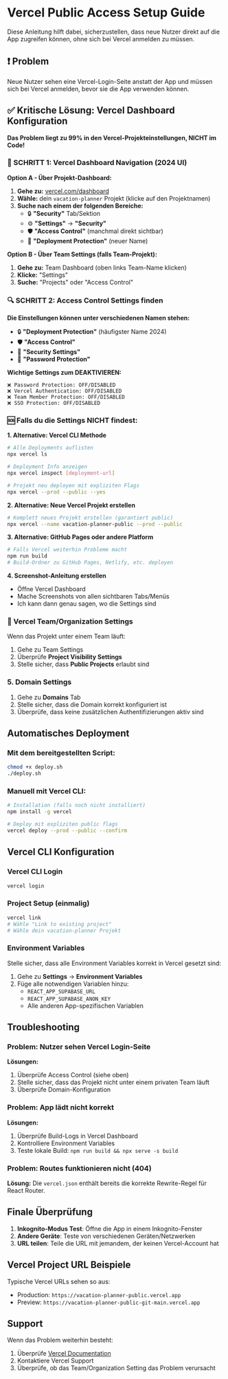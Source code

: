 # Vercel Public Access Setup Guide

Diese Anleitung hilft dabei, sicherzustellen, dass neue Nutzer direkt auf die App zugreifen können, ohne sich bei Vercel anmelden zu müssen.

## ❗ Problem
Neue Nutzer sehen eine Vercel-Login-Seite anstatt der App und müssen sich bei Vercel anmelden, bevor sie die App verwenden können.

## ✅ Kritische Lösung: Vercel Dashboard Konfiguration

**Das Problem liegt zu 99% in den Vercel-Projekteinstellungen, NICHT im Code!**

### 🚨 SCHRITT 1: Vercel Dashboard Navigation (2024 UI)

**Option A - Über Projekt-Dashboard:**
1. **Gehe zu:** [vercel.com/dashboard](https://vercel.com/dashboard)
2. **Wähle:** dein `vacation-planner` Projekt (klicke auf den Projektnamen)
3. **Suche nach einem der folgenden Bereiche:**
   - 🔒 **"Security"** Tab/Sektion
   - ⚙️ **"Settings"** → **"Security"** 
   - 🛡️ **"Access Control"** (manchmal direkt sichtbar)
   - 🔐 **"Deployment Protection"** (neuer Name)

**Option B - Über Team Settings (falls Team-Projekt):**
1. **Gehe zu:** Team Dashboard (oben links Team-Name klicken)
2. **Klicke:** "Settings"
3. **Suche:** "Projects" oder "Access Control"

### 🔍 SCHRITT 2: Access Control Settings finden

**Die Einstellungen können unter verschiedenen Namen stehen:**
- 🔒 **"Deployment Protection"** (häufigster Name 2024)
- 🛡️ **"Access Control"** 
- 🔐 **"Security Settings"**
- 🚫 **"Password Protection"**

**Wichtige Settings zum DEAKTIVIEREN:**
```
❌ Password Protection: OFF/DISABLED
❌ Vercel Authentication: OFF/DISABLED  
❌ Team Member Protection: OFF/DISABLED
❌ SSO Protection: OFF/DISABLED
```

### 🆘 Falls du die Settings NICHT findest:

**1. Alternative: Vercel CLI Methode**
```bash
# Alle Deployments auflisten
npx vercel ls

# Deployment Info anzeigen
npx vercel inspect [deployment-url]

# Projekt neu deployen mit expliziten Flags
npx vercel --prod --public --yes
```

**2. Alternative: Neue Vercel Projekt erstellen**
```bash
# Komplett neues Projekt erstellen (garantiert public)
npx vercel --name vacation-planner-public --prod --public
```

**3. Alternative: GitHub Pages oder andere Platform**
```bash
# Falls Vercel weiterhin Probleme macht
npm run build
# Build-Ordner zu GitHub Pages, Netlify, etc. deployen
```

**4. Screenshot-Anleitung erstellen**
- Öffne Vercel Dashboard
- Mache Screenshots von allen sichtbaren Tabs/Menüs
- Ich kann dann genau sagen, wo die Settings sind

### 🔧 Vercel Team/Organization Settings
Wenn das Projekt unter einem Team läuft:
1. Gehe zu Team Settings
2. Überprüfe **Project Visibility Settings**
3. Stelle sicher, dass **Public Projects** erlaubt sind

### 5. Domain Settings
1. Gehe zu **Domains** Tab
2. Stelle sicher, dass die Domain korrekt konfiguriert ist
3. Überprüfe, dass keine zusätzlichen Authentifizierungen aktiv sind

## Automatisches Deployment

### Mit dem bereitgestellten Script:
```bash
chmod +x deploy.sh
./deploy.sh
```

### Manuell mit Vercel CLI:
```bash
# Installation (falls noch nicht installiert)
npm install -g vercel

# Deploy mit expliziten public flags
vercel deploy --prod --public --confirm
```

## Vercel CLI Konfiguration

### Vercel CLI Login
```bash
vercel login
```

### Project Setup (einmalig)
```bash
vercel link
# Wähle "Link to existing project"
# Wähle dein vacation-planner Projekt
```

### Environment Variables
Stelle sicher, dass alle Environment Variables korrekt in Vercel gesetzt sind:
1. Gehe zu **Settings** → **Environment Variables**
2. Füge alle notwendigen Variablen hinzu:
   - `REACT_APP_SUPABASE_URL`
   - `REACT_APP_SUPABASE_ANON_KEY`
   - Alle anderen App-spezifischen Variablen

## Troubleshooting

### Problem: Nutzer sehen Vercel Login-Seite
**Lösungen:**
1. Überprüfe Access Control (siehe oben)
2. Stelle sicher, dass das Projekt nicht unter einem privaten Team läuft
3. Überprüfe Domain-Konfiguration

### Problem: App lädt nicht korrekt
**Lösungen:**
1. Überprüfe Build-Logs in Vercel Dashboard
2. Kontrolliere Environment Variables
3. Teste lokale Build: `npm run build && npx serve -s build`

### Problem: Routes funktionieren nicht (404)
**Lösung:**
Die `vercel.json` enthält bereits die korrekte Rewrite-Regel für React Router.

## Finale Überprüfung

1. **Inkognito-Modus Test**: Öffne die App in einem Inkognito-Fenster
2. **Andere Geräte**: Teste von verschiedenen Geräten/Netzwerken
3. **URL teilen**: Teile die URL mit jemandem, der keinen Vercel-Account hat

## Vercel Project URL Beispiele

Typische Vercel URLs sehen so aus:
- Production: `https://vacation-planner-public.vercel.app`
- Preview: `https://vacation-planner-public-git-main.vercel.app`

## Support

Wenn das Problem weiterhin besteht:
1. Überprüfe [Vercel Documentation](https://vercel.com/docs)
2. Kontaktiere Vercel Support
3. Überprüfe, ob das Team/Organization Setting das Problem verursacht